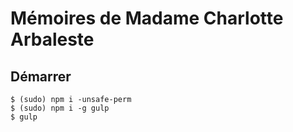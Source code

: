 # Mémoires de Madame Charlotte Arbaleste

## Démarrer
    $ (sudo) npm i -unsafe-perm
    $ (sudo) npm i -g gulp
    $ gulp
